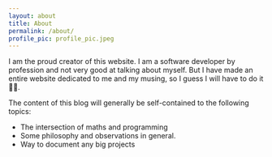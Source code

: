 ```yaml
---
layout: about
title: About
permalink: /about/
profile_pic: profile_pic.jpeg
---
```


I am the proud creator of this website. I am a software developer by profession and not very good at talking about myself. But I have made an entire website dedicated to me and my musing, so I guess I will have to do it 😮‍💨.

The content of this blog will generally be self-contained to the following topics:

- The intersection of maths and programming
- Some philosophy and observations in general.
- Way to document any big projects


